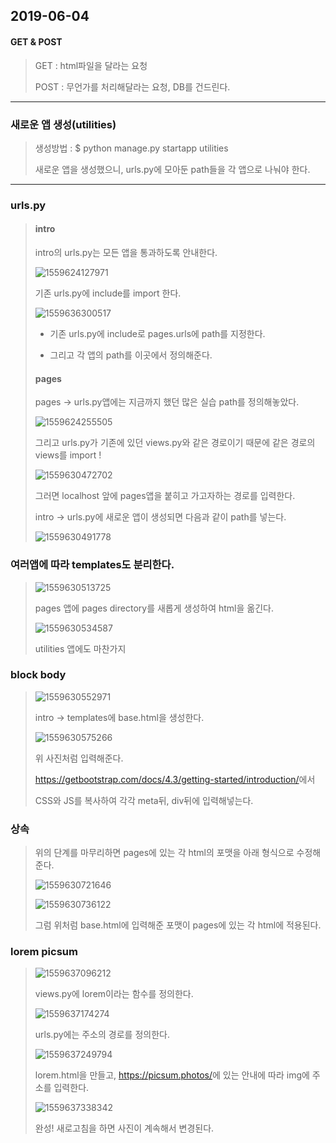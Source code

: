## 2019-06-04

#### GET & POST

> GET : html파일을 달라는 요청
>
> POST : 무언가를 처리해달라는 요청, DB를 건드린다.

----

### 새로운 앱 생성(utilities)

> 생성방법 : $ python manage.py startapp utilities
>
> 새로운 앱을 생성했으니, urls.py에 모아둔 path들을 각 앱으로 나눠야 한다.

---

### urls.py

>#### intro
>
>intro의 urls.py는 모든 앱을 통과하도록 안내한다.
>
>![1559624127971](C:\Users\multicampus\AppData\Roaming\Typora\typora-user-images\1559624127971.png)
>
>기존 urls.py에 include를 import 한다.
>
>![1559636300517](C:\Users\multicampus\AppData\Roaming\Typora\typora-user-images\1559636300517.png)
>
>- 기존 urls.py에 include로 pages.urls에 path를 지정한다.
>
>- 그리고 각 앱의 path를 이곳에서 정의해준다.
>
>  
>
>#### pages
>
>pages -> urls.py앱에는 지금까지 했던 많은 실습 path를 정의해놓았다.
>
>![1559624255505](C:\Users\multicampus\AppData\Roaming\Typora\typora-user-images\1559624255505.png)
>
>그리고 urls.py가 기존에 있던 views.py와 같은 경로이기 때문에 같은 경로의 views를 import !
>
>![1559630472702](C:\Users\multicampus\AppData\Roaming\Typora\typora-user-images\1559630472702.png)
>
>그러면 localhost 앞에 pages앱을 붙히고 가고자하는 경로를 입력한다.
>
>intro -> urls.py에 새로운 앱이 생성되면 다음과 같이 path를 넣는다.
>
>![1559630491778](C:\Users\multicampus\AppData\Roaming\Typora\typora-user-images\1559630491778.png)

### 여러앱에 따라 templates도 분리한다.

> ![1559630513725](C:\Users\multicampus\AppData\Roaming\Typora\typora-user-images\1559630513725.png)
>
> pages 앱에 pages directory를 새롭게 생성하여 html을 옮긴다.
>
> ![1559630534587](C:\Users\multicampus\AppData\Roaming\Typora\typora-user-images\1559630534587.png)
>
> utilities 앱에도 마찬가지

### block body

>![1559630552971](C:\Users\multicampus\AppData\Roaming\Typora\typora-user-images\1559630552971.png)
>
>intro -> templates에 base.html을 생성한다.
>
>
>
>![1559630575266](C:\Users\multicampus\AppData\Roaming\Typora\typora-user-images\1559630575266.png)
>
>위 사진처럼 입력해준다. 
>
><https://getbootstrap.com/docs/4.3/getting-started/introduction/>에서
>
>CSS와 JS를 복사하여 각각 meta뒤, div뒤에 입력해넣는다.



### 상속

> 위의 단계를 마무리하면 pages에 있는 각 html의 포맷을 아래 형식으로 수정해준다.
>
> ![1559630721646](C:\Users\multicampus\AppData\Roaming\Typora\typora-user-images\1559630721646.png)
>
> 
>
> ![1559630736122](C:\Users\multicampus\AppData\Roaming\Typora\typora-user-images\1559630736122.png)
>
> 그럼 위처럼 base.html에 입력해준 포맷이 pages에 있는 각 html에 적용된다.

### lorem picsum

> ![1559637096212](C:\Users\multicampus\AppData\Roaming\Typora\typora-user-images\1559637096212.png)
>
> views.py에 lorem이라는 함수를 정의한다.
>
> ![1559637174274](C:\Users\multicampus\AppData\Roaming\Typora\typora-user-images\1559637174274.png)
>
> urls.py에는 주소의 경로를 정의한다.
>
> ![1559637249794](C:\Users\multicampus\AppData\Roaming\Typora\typora-user-images\1559637249794.png)
>
> lorem.html을 만들고, <https://picsum.photos/>에 있는 안내에 따라 img에 주소를 입력한다.
>
> ![1559637338342](C:\Users\multicampus\AppData\Roaming\Typora\typora-user-images\1559637338342.png)
>
> 완성! 새로고침을 하면 사진이 계속해서 변경된다.